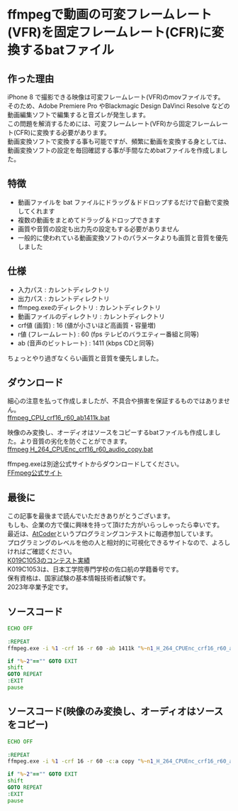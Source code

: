 # ffmpegで動画の可変フレームレート(VFR)を固定フレームレート(CFR)に変換するbatファイル

## 作った理由

iPhone 8 で撮影できる映像は可変フレームレート(VFR)のmovファイルです。  
そのため、Adobe Premiere Pro やBlackmagic Design DaVinci Resolve などの動画編集ソフトで編集すると音ズレが発生します。  
この問題を解消するためには、可変フレームレート(VFR)から固定フレームレート(CFR)に変換する必要があります。  
動画変換ソフトで変換する事も可能ですが、頻繁に動画を変換する身としては、動画変換ソフトの設定を毎回確認する事が手間なためbatファイルを作成しました。  

## 特徴

* 動画ファイルを bat ファイルにドラッグ＆ドドロップするだけで自動で変換してくれます
* 複数の動画をまとめてドラッグ＆ドロップできます
* 画質や音質の設定も出力先の設定もする必要がありません
* 一般的に使われている動画変換ソフトのパラメータよりも画質と音質を優先しました

## 仕様

* 入力パス : カレントディレクトリ
* 出力パス : カレントディレクトリ
* ffmpeg.exeのディレクトリ : カレントディレクトリ
* 動画ファイルのディレクトリ : カレントディレクトリ
* crf値 (画質) : 16 (値が小さいほど高画質・容量増)
* r値 (フレームレート) : 60 (fps テレビのバラエティー番組と同等)
* ab (音声のビットレート) : 1411 (kbps CDと同等)

ちょっとやり過ぎなくらい画質と音質を優先しました。  

## ダウンロード

細心の注意を払って作成しましたが、不具合や損害を保証するものではありません。  
[ffmpeg_CPU_crf16_r60_ab1411k.bat](https://github.com/SaguchiWataru/ffmpeg_vfr_to_cfr/blob/master/source/ffmpeg_CPU_crf16_r60_ab1411k.bat)  

映像のみ変換し、オーディオはソースをコピーするbatファイルも作成しました。より音質の劣化を防ぐことができます。  
[ffmpeg H_264_CPUEnc_crf16_r60_audio_copy.bat](https://github.com/SaguchiWataru/ffmpeg_vfr_to_cfr/blob/master/source/ffmpeg%20H_264_CPUEnc_crf16_r60_audio_copy.bat)  

ffmpeg.exeは別途公式サイトからダウンロードしてください。  
[FFmpeg公式サイト](https://ffmpeg.org/download.html)  

## 最後に  

この記事を最後まで読んでいただきありがとうございます。  
もしも、企業の方で僕に興味を持って頂けた方がいらっしゃったら幸いです。  
最近は、[AtCoder](https://atcoder.jp/users/K019C1053)というプログラミングコンテストに毎週参加しています。  
プログラミングのレベルを他の人と相対的に可視化できるサイトなので、よろしければご確認ください。  
[K019C1053のコンテスト実績](https://atcoder.jp/users/K019C1053)  
K019C1053は、日本工学院専門学校の佐口航の学籍番号です。  
保有資格は、国家試験の基本情報技術者試験です。  
2023年卒業予定です。  

## ソースコード

```bat:ffmpeg_CPU_crf16_r60_ab1411k.bat
ECHO OFF
 
:REPEAT
ffmpeg.exe -i %1 -crf 16 -r 60 -ab 1411k "%~n1_H_264_CPUEnc_crf16_r60_ab1411k.mp4"

if "%~2"=="" GOTO EXIT
shift
GOTO REPEAT
:EXIT
pause
```

## ソースコード(映像のみ変換し、オーディオはソースをコピー)

```bat:ffmpeg%20H_264_CPUEnc_crf16_r60_audio_copy.bat
ECHO OFF
 
:REPEAT
ffmpeg.exe -i %1 -crf 16 -r 60 -c:a copy "%~n1_H_264_CPUEnc_crf16_r60_audio_copy.mp4"

if "%~2"=="" GOTO EXIT
shift
GOTO REPEAT
:EXIT
pause
```
